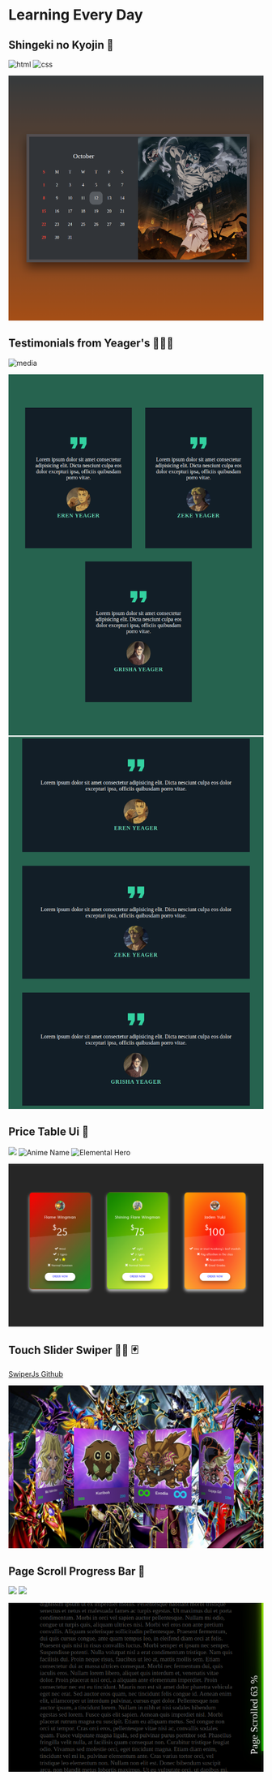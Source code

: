 # Learning Every Day

## Shingeki no Kyojin 📅
![html](https://img.shields.io/badge/HTML-orange.svg) ![css](https://img.shields.io/badge/CSS-blue.svg)

![img project](.github/calendar-ui-design.png)

## Testimonials from Yeager's 👨‍👦‍👦

![media](https://img.shields.io/badge/Media-red.svg)

![img project](.github/testimonials-card1.png)
![img project](.github/testimonials-card2.png)

## Price Table Ui 🤑

![](https://img.shields.io/badge/Slifer-RED-red.svg)
![Anime Name](https://img.shields.io/badge/YuGiOhGx-yellow.svg)
![Elemental Hero](https://img.shields.io/badge/Elemental-Hero-green.svg)

![](.github/price-table-ui.png)

## Touch Slider Swiper 👨‍🏫 🃏

[SwiperJs Github](https://github.com/nolimits4web/swiper)

![](.github/touch-slider-swiper.png)

## Page Scroll Progress Bar 📜

![](https://img.shields.io/badge/Scroll-008aff.svg) ![](https://img.shields.io/badge/Progress-00ffe7.svg)

![](.github/page-scroll-progress-bar1.png)